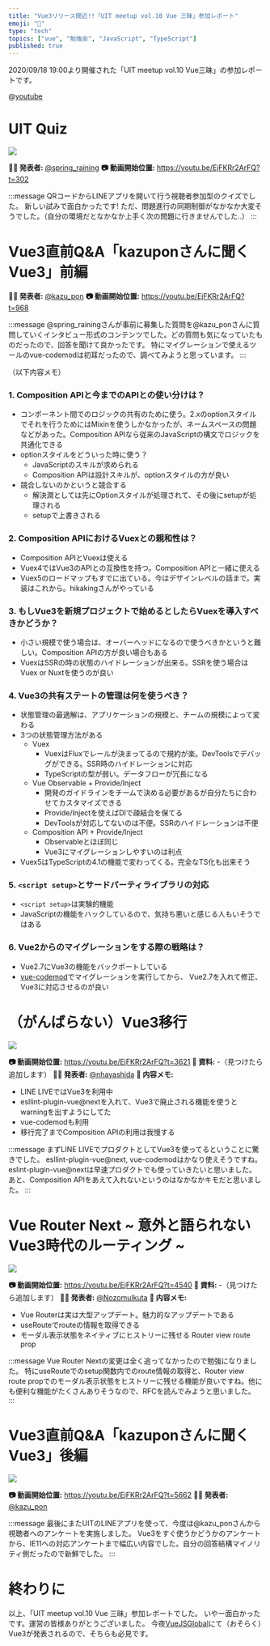 ```yaml
---
title: "Vue3リリース間近!!「UIT meetup vol.10 Vue 三昧」参加レポート"
emoji: "📝"
type: "tech"
topics: ["vue", "勉強会", "JavaScript", "TypeScript"]
published: true
---
```


2020/09/18 19:00より開催された「UIT meetup vol.10 Vue三昧」の参加レポートです。

@[youtube](EjFKRr2ArFQ)


# UIT Quiz
![](https://storage.googleapis.com/zenn-user-upload/co50rpfwyum3ulcf1jswqpssqqcq)

**👨‍💻 発表者:** [@spring_raining](https://twitter.com/spring_raining)
**📷 動画開始位置:** https://youtu.be/EjFKRr2ArFQ?t=302

:::message
QRコードからLINEアプリを開いて行う視聴者参加型のクイズでした。
新しい試みで面白かったです! ただ、問題進行の同期制御がなかなか大変そうでした。（自分の環境だとなかなか上手く次の問題に行きませんでした..）
:::

# Vue3直前Q&A「kazuponさんに聞くVue3」前編

**👨‍💻 発表者:** [@kazu_pon](https://twitter.com/kazu_pon)
**📷 動画開始位置:** https://youtu.be/EjFKRr2ArFQ?t=968

:::message
@spring_rainingさんが事前に募集した質問を@kazu_ponさんに質問していくインタビュー形式のコンテンツでした。どの質問も気になっていたものだったので、回答を聞けて良かったです。
特にマイグレーションで使えるツールのvue-codemodは初耳だったので、調べてみようと思っています。
:::

（以下内容メモ）

### 1. Composition APIと今までのAPIとの使い分けは？
- コンポーネント間でのロジックの共有のために使う。2.xのoptionスタイルでそれを行うためにはMixinを使うしかなかったが、ネームスペースの問題などがあった。Composition APIなら従来のJavaScriptの構文でロジックを共通化できる
- optionスタイルをどういった時に使う？
  - JavaScriptのスキルが求められる
  - Composition APIは設計スキルが、optionスタイルの方が良い
- 競合しないのかというと競合する
  - 解決潤としては先にOptionスタイルが処理されて、その後にsetupが処理される
  - setupで上書きされる

### 2. Composition APIにおけるVuexとの親和性は？
- Composition APIとVuexは使える
- Vuex4ではVue3のAPIとの互換性を持つ。Composition APIと一緒に使える
- Vuex5のロードマップもすでに出ている。今はデザインレベルの話まで。実装はこれから。hikakingさんがやっている

### 3. もしVue3を新規プロジェクトで始めるとしたらVuexを導入すべきかどうか？
- 小さい規模で使う場合は、オーバーヘッドになるので使うべきかというと難しい。Composition APIの方が良い場合もある
- VuexはSSRの時の状態のハイドレーションが出来る。SSRを使う場合はVuex or Nuxtを使うのが良い

### 4. Vue3の共有ステートの管理は何を使うべき？
- 状態管理の最適解は、アプリケーションの規模と、チームの規模によって変わる
- 3つの状態管理方法がある
  - Vuex
    - VuexはFluxでレールが決まってるので規約が楽。DevToolsでデバッグができる。SSR時のハイドレーションに対応
    - TypeScriptの型が弱い。データフローが冗長になる
  - Vue Observable + Provide/Inject
    - 開発のガイドラインをチームで決める必要があるが自分たちに合わせてカスタマイズできる
    - Provide/Injectを使えばDIで疎結合を保てる
    - DevToolsが対応してないのは不便。SSRのハイドレーションは不便
  - Composition API + Provide/Inject
    - Observableとほぼ同じ
    - Vue3にマイグレーションしやすいのは利点
- Vuex5はTypeScriptの4.1の機能で変わってくる。完全なTS化も出来そう

### 5. `<script setup>`とサードパーティライブラリの対応
- `<script setup>`は実験的機能
- JavaScriptの機能をハックしているので、気持ち悪いと感じる人もいそうではある

### 6. Vue2からのマイグレーションをする際の戦略は？
- Vue2.7にVue3の機能をバックポートしている
- [vue-codemod](https://github.com/vuejs/vue-codemod)でマイグレーションを実行してから、 Vue2.7を入れて修正、Vue3に対応させるのが良い


# （がんばらない）Vue3移行


![](https://storage.googleapis.com/zenn-user-upload/g76kcais0l5p486wu03xe691oxdu)

**📷 動画開始位置:** https://youtu.be/EjFKRr2ArFQ?t=3621
**📁 資料:** -（見つけたら追加します）
**👨‍💻 発表者:** [@nhayashida](https://twitter.com/nhayashida)
**📝 内容メモ:**
- LINE LIVEではVue3を利用中
- esllint-plugin-vue@nextを入れて、Vue3で廃止される機能を使うとwarningを出すようにしてた
- vue-codemodも利用
- 移行完了までComposition APIの利用は我慢する

:::message
まずLINE LIVEでプロダクトとしてVue3を使ってるということに驚きでした。
esllint-plugin-vue@next, vue-codemodはかなり使えそうですね。eslint-plugin-vue@nextは早速プロダクトでも使っていきたいと思いました。あと、Composition APIをあえて入れないというのはなかなかキモだと思いました。
:::

# Vue Router Next ~ 意外と語られないVue3時代のルーティング ~

![](https://storage.googleapis.com/zenn-user-upload/6fy8l618jqhqg5kd0gul8f17dpwn)

**📷 動画開始位置:** https://youtu.be/EjFKRr2ArFQ?t=4540
**📁 資料:** -（見つけたら追加します）
**👨‍💻 発表者:** [@NozomuIkuta](https://twitter.com/NozomuIkuta)
**📝 内容メモ:**
- Vue Routerは実は大型アップデート。魅力的なアップデートである
- useRouteでrouteの情報を取得できる
- モーダル表示状態をネイティブにヒストリーに残せる Router view route prop

:::message
Vue Router Nextの変更は全く追ってなかったので勉強になりました。
特にuseRouteでのsetup関数内でのroute情報の取得と、Router view route propでのモーダル表示状態をヒストリーに残せる機能が良いですね。他にも便利な機能がたくさんありそうなので、RFCを読んでみようと思いました。
:::

# Vue3直前Q&A「kazuponさんに聞くVue3」後編

![](https://storage.googleapis.com/zenn-user-upload/vl71c5lo33j5afp3f4fvrwmsm3yt)

**📷 動画開始位置:** https://youtu.be/EjFKRr2ArFQ?t=5662
**👨‍💻 発表者:** [@kazu_pon](https://twitter.com/kazu_pon)

:::message
最後にまたUITのLINEアプリを使って、今度は@kazu_ponさんから視聴者へのアンケートを実施しました。
Vue3をすぐ使うかどうかのアンケートから、IE11への対応アンケートまで幅広い内容でした。自分の回答結構マイノリティ側だったので新鮮でした。
:::

# 終わりに
以上、「UIT meetup vol.10 Vue 三昧」参加レポートでした。
いやー面白かったです。運営の皆様ありがとうございました。
今夜[VueJSGlobal](https://vuejs.amsterdam/)にて（おそらく）Vue3が発表されるので、そちらも必見です。
